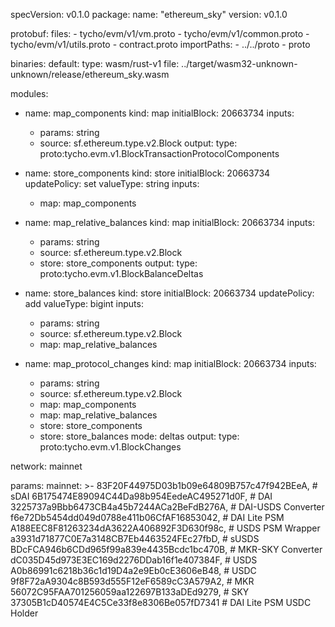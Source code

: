 specVersion: v0.1.0
package:
  name: "ethereum_sky"
  version: v0.1.0

protobuf:
  files:
    - tycho/evm/v1/vm.proto
    - tycho/evm/v1/common.proto
    - tycho/evm/v1/utils.proto
    - contract.proto
  importPaths:
    - ../../proto
    - proto

binaries:
  default:
    type: wasm/rust-v1
    file: ../target/wasm32-unknown-unknown/release/ethereum_sky.wasm

modules:
  - name: map_components
    kind: map
    initialBlock: 20663734
    inputs:
      - params: string
      - source: sf.ethereum.type.v2.Block
    output:
      type: proto:tycho.evm.v1.BlockTransactionProtocolComponents

  - name: store_components
    kind: store
    initialBlock: 20663734
    updatePolicy: set
    valueType: string
    inputs:
      - map: map_components

  - name: map_relative_balances
    kind: map
    initialBlock: 20663734
    inputs:
      - params: string
      - source: sf.ethereum.type.v2.Block
      - store: store_components
    output:
      type: proto:tycho.evm.v1.BlockBalanceDeltas

  - name: store_balances
    kind: store
    initialBlock: 20663734
    updatePolicy: add
    valueType: bigint
    inputs:
      - params: string
      - source: sf.ethereum.type.v2.Block
      - map: map_relative_balances

  - name: map_protocol_changes
    kind: map
    initialBlock: 20663734
    inputs:
      - params: string
      - source: sf.ethereum.type.v2.Block
      - map: map_components
      - map: map_relative_balances
      - store: store_components
      - store: store_balances
        mode: deltas
    output:
      type: proto:tycho.evm.v1.BlockChanges

network: mainnet

params:
  mainnet: >-
    83F20F44975D03b1b09e64809B757c47f942BEeA,  # sDAI
    6B175474E89094C44Da98b954EedeAC495271d0F,  # DAI
    3225737a9Bbb6473CB4a45b7244ACa2BeFdB276A,  # DAI-USDS Converter
    f6e72Db5454dd049d0788e411b06CfAF16853042,  # DAI Lite PSM
    A188EEC8F81263234dA3622A406892F3D630f98c,  # USDS PSM Wrapper
    a3931d71877C0E7a3148CB7Eb4463524FEc27fbD,  # sUSDS
    BDcFCA946b6CDd965f99a839e4435Bcdc1bc470B,  # MKR-SKY Converter
    dC035D45d973E3EC169d2276DDab16f1e407384F,  # USDS
    A0b86991c6218b36c1d19D4a2e9Eb0cE3606eB48,  # USDC
    9f8F72aA9304c8B593d555F12eF6589cC3A579A2,  # MKR
    56072C95FAA701256059aa122697B133aDEd9279,  # SKY
    37305B1cD40574E4C5Ce33f8e8306Be057fD7341   # DAI Lite PSM USDC Holder